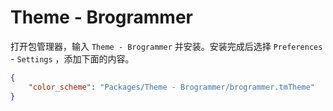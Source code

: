 # Theme - Brogrammer

打开包管理器，输入 `Theme - Brogrammer` 并安装。安装完成后选择 `Preferences` - `Settings` ，添加下面的内容。

```json
{
	"color_scheme": "Packages/Theme - Brogrammer/brogrammer.tmTheme"
}
```

